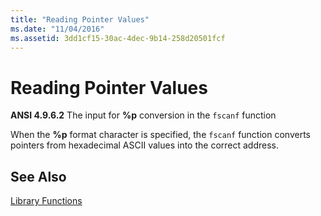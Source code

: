 ```yaml
---
title: "Reading Pointer Values"
ms.date: "11/04/2016"
ms.assetid: 3dd1cf15-30ac-4dec-9b14-258d20501fcf
---
```

# Reading Pointer Values

**ANSI 4.9.6.2** The input for **%p** conversion in the `fscanf` function

When the **%p** format character is specified, the `fscanf` function converts pointers from hexadecimal ASCII values into the correct address.

## See Also

[Library Functions](../c-language/library-functions.md)